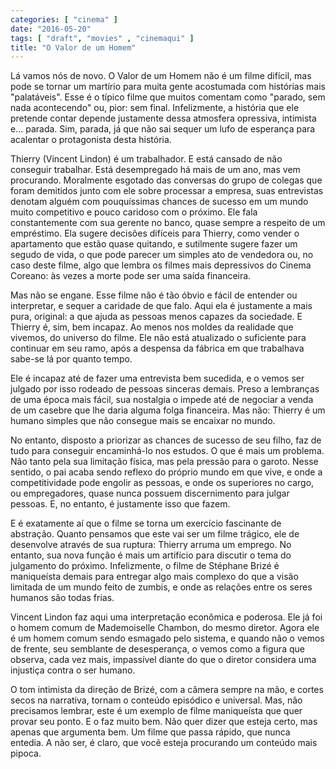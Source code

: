 ```yaml
---
categories: [ "cinema" ]
date: "2016-05-20"
tags: [ "draft", "movies" , "cinemaqui" ]
title: "O Valor de um Homem"
---
```

Lá vamos nós de novo. O Valor de um Homem não é um filme difícil,
mas pode se tornar um martírio para muita gente acostumada com histórias
mais "palatáveis". Esse é o típico filme que muitos comentam como
"parado, sem nada acontecendo" ou, pior: sem final. Infelizmente, a
história que ele pretende contar depende justamente dessa atmosfera
opressiva, intimista e... parada. Sim, parada, já que não sai sequer
um lufo de esperança para acalentar o protagonista desta história.

Thierry (Vincent Lindon) é um trabalhador. E está cansado de não
conseguir trabalhar. Está desempregado há mais de um ano, mas vem
procurando. Moralmente esgotado das conversas do grupo de colegas que
foram demitidos junto com ele sobre processar a empresa, suas entrevistas
denotam alguém com pouquíssimas chances de sucesso em um mundo muito
competitivo e pouco caridoso com o próximo. Ele fala constantemente
com sua gerente no banco, quase sempre a respeito de um empréstimo. Ela
sugere decisões difíceis para Thierry, como vender o apartamento que
estão quase quitando, e sutilmente sugere fazer um segudo de vida,
o que pode parecer um simples ato de vendedora ou, no caso deste filme,
algo que lembra os filmes mais depressivos do Cinema Coreano: às vezes
a morte pode ser uma saída financeira.

Mas não se engane. Esse filme não é tão óbvio e fácil de entender
ou interpretar, e sequer a caridade de que falo. Aqui ela é justamente a
mais pura, original: a que ajuda as pessoas menos capazes da sociedade. E
Thierry é, sim, bem incapaz. Ao menos nos moldes da realidade que
vivemos, do universo do filme. Ele não está atualizado o suficiente
para continuar em seu ramo, após a despensa da fábrica em que trabalhava
sabe-se lá por quanto tempo.

Ele é incapaz até de fazer uma entrevista bem sucedida, e o vemos ser
julgado por isso rodeado de pessoas sinceras demais. Preso a lembranças
de uma época mais fácil, sua nostalgia o impede até de negociar a
venda de um casebre que lhe daria alguma folga financeira. Mas não:
Thierry é um humano simples que não consegue mais se encaixar no mundo.

No entanto, disposto a priorizar as chances de sucesso de seu filho,
faz de tudo para conseguir encaminhá-lo nos estudos. O que é mais um
problema. Não tanto pela sua limitação física, mas pela pressão para
o garoto. Nesse sentido, o pai acaba sendo reflexo do próprio mundo em
que vive, e onde a competitividade pode engolir as pessoas, e onde os
superiores no cargo, ou empregadores, quase nunca possuem discernimento
para julgar pessoas. E, no entanto, é justamente isso que fazem.

E é exatamente aí que o filme se torna um exercício fascinante de
abstração. Quanto pensamos que este vai ser um filme trágico, ele
de desenvolve através de sua ruptura: Thierry arruma um emprego. No
entanto, sua nova função é mais um artifício para discutir o tema
do julgamento do próximo. Infelizmente, o filme de Stéphane Brizé é
maniqueísta demais para entregar algo mais complexo do que a visão
limitada de um mundo feito de zumbis, e onde as relações entre os
seres humanos são todas frias.

Vincent Lindon faz aqui uma interpretação econômica e poderosa. Ele
já foi o homem comum de Mademoiselle Chambon, do mesmo diretor. Agora
ele é um homem comum sendo esmagado pelo sistema, e quando não o vemos
de frente, seu semblante de desesperança, o vemos como a figura que
observa, cada vez mais, impassível diante do que o diretor considera
uma injustiça contra o ser humano.

O tom intimista da direção de Brizé, com a câmera sempre na mão, e
cortes secos na narrativa, tornam o conteúdo episódico e universal. Mas,
não precisamos lembrar, este é um exemplo de filme maniqueísta que quer
provar seu ponto. E o faz muito bem. Não quer dizer que esteja certo, mas
apenas que argumenta bem. Um filme que passa rápido, que nunca entedia. A
não ser, é claro, que você esteja procurando um conteúdo mais pipoca.

